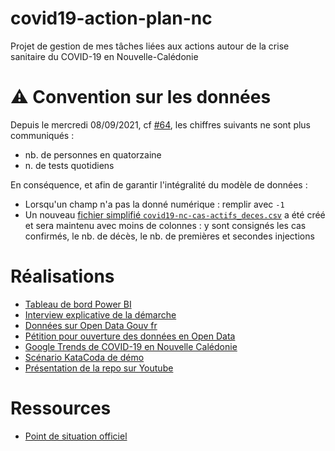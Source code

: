 # covid19-action-plan-nc

Projet de gestion de mes tâches liées aux actions autour de la crise sanitaire du COVID-19 en Nouvelle-Calédonie

# ⚠️ Convention sur les données

Depuis le mercredi 08/09/2021, cf [#64](https://github.com/adriens/covid19-action-plan-nc/issues/64), les
chiffres suivants ne sont plus communiqués :

- nb. de personnes en quatorzaine
- n. de tests quotidiens

En conséquence, et afin de garantir l'intégralité du modèle de données :

- Lorsqu'un champ n'a pas la donné numérique : remplir avec `-1`
- Un nouveau [fichier simplifié `covid19-nc-cas-actifs_deces.csv`](https://github.com/adriens/covid19-action-plan-nc/blob/master/data/covid19-nc-cas-actifs_deces.csv) a été créé et sera maintenu avec moins de colonnes : y sont consignés les cas confirmés, le nb. de décès, le nb. de premières et secondes injections


# Réalisations

- [Tableau de bord Power BI](http://covid19nc.schorgen.com/)
- [Interview explicative de la démarche](https://youtu.be/JIPZhDaanck)
- [Données sur Open Data Gouv fr](https://www.data.gouv.fr/fr/datasets/covid19-nouvelle-caledonie/)
- [Pétition pour ouverture des données en Open Data](http://chng.it/qhsd5bbKdm)
- [Google Trends de COVID-19 en Nouvelle Calédonie](https://trends.google.com/trends/explore?q=coronavirus&geo=NC#TIMESERIES)
- [Scénario KataCoda de démo](https://www.katacoda.com/devops-labs/courses/postgresql/covid-psql)
- [Présentation de la repo sur Youtube](https://youtu.be/mf82Ya-LqTE)

# Ressources

- [Point de situation officiel](https://gouv.nc/coronavirus)

